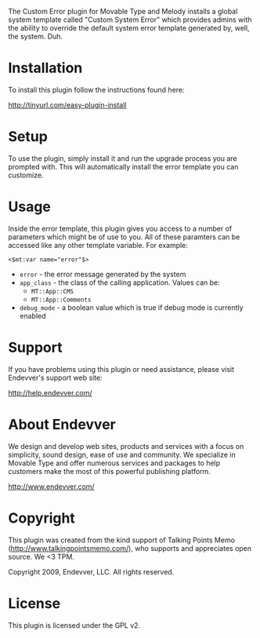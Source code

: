 The Custom Error plugin for Movable Type and Melody installs a global system
template called "Custom System Error" which provides admins with the ability
to override the default system error template generated by, well, the system.
Duh.

# Installation

To install this plugin follow the instructions found here:

http://tinyurl.com/easy-plugin-install

# Setup

To use the plugin, simply install it and run the upgrade process you are
prompted with. This will automatically install the error template you can
customize.

# Usage

Inside the error template, this plugin gives you access to a number of 
parameters which might be of use to you. All of these paramters can be
accessed like any other template variable. For example:

    <$mt:var name="error"$>

* `error` - the error message generated by the system
* `app_class` - the class of the calling application. Values can be:
  * `MT::App::CMS`
  * `MT::App::Comments`
* `debug_mode` - a boolean value which is true if debug mode is currently enabled

# Support

If you have problems using this plugin or need assistance, please visit
Endevver's support web site:

http://help.endevver.com/

# About Endevver

We design and develop web sites, products and services with a focus on 
simplicity, sound design, ease of use and community. We specialize in 
Movable Type and offer numerous services and packages to help customers 
make the most of this powerful publishing platform.

http://www.endevver.com/

# Copyright

This plugin was created from the kind support of 
Talking Points Memo (http://www.talkingpointsmemo.com/), who
supports and appreciates open source. We <3 TPM.

Copyright 2009, Endevver, LLC. All rights reserved.

# License

This plugin is licensed under the GPL v2.